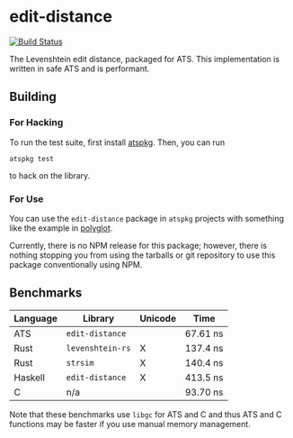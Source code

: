 # edit-distance

[![Build Status](https://travis-ci.org/vmchale/edit-distance.svg?branch=master)](https://travis-ci.org/vmchale/edit-distance)

The Levenshtein edit distance, packaged for ATS. This implementation is written
in safe ATS and is performant.

## Building

### For Hacking

To run the test suite, first install
[atspkg](http://hackage.haskell.org/package/ats-pkg). Then, you can run

```
atspkg test
```

to hack on the library.

### For Use

You can use the `edit-distance` package in `atspkg` projects with something like
the example in
[polyglot](https://github.com/vmchale/polyglot/blob/master/atspkg.dhall#L73).

Currently, there is no NPM release for this package; however, there is nothing
stopping you from using the tarballs or git repository to use this package
conventionally using NPM.

## Benchmarks

| Language | Library | Unicode | Time |
| -------- | ------- | ------- | ---- |
| ATS | `edit-distance` |  | 67.61 ns |
| Rust | `levenshtein-rs` | X | 137.4 ns
| Rust | `strsim` | X | 140.4 ns
| Haskell | `edit-distance` | X | 413.5 ns |
| C | n/a |  | 93.70 ns |

Note that these benchmarks use `libgc` for ATS and C and thus ATS and
C functions may be faster if you use manual memory management.
